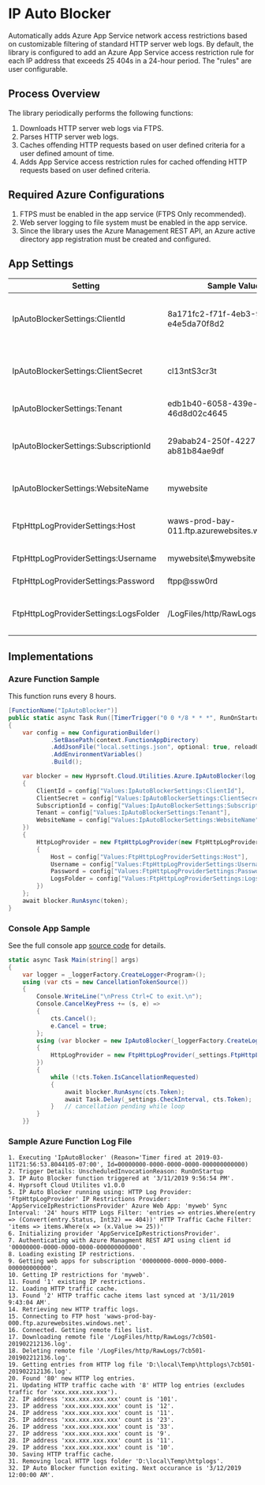 # IP Auto Blocker
Automatically adds Azure App Service network access restrictions based on customizable filtering of standard HTTP server web logs.  By default, the library is configured to add an Azure App Service access restriction rule for each IP address that exceeds 25 404s in a 24-hour period.  The "rules" are user configurable.

## Process Overview
The library periodically performs the following functions:
1. Downloads HTTP server web logs via FTPS.
2. Parses HTTP server web logs.
4. Caches offending HTTP requests based on user defined criteria for a user defined amount of time.
5. Adds App Service access restriction rules for cached offending HTTP requests based on user defined criteria.

## Required Azure Configurations
1. FTPS must be enabled in the app service (FTPS Only recommended).
2. Web server logging to file system must be enabled in the app service.
3. Since the library uses the Azure Management REST API, an Azure active directory app registration must be created and configured.

## App Settings
Setting | Sample Value | Description
--- | --- | ---
IpAutoBlockerSettings:ClientId | 8a171fc2-f71f-4eb3-95fd-e4e5da70f8d2 | Azure service principal client identifier.
IpAutoBlockerSettings:ClientSecret | cl13ntS3cr3t | Azure service principal client secret.
IpAutoBlockerSettings:Tenant | edb1b40-6058-439e-a656-46d8d02c4645 | Azure tenant.
IpAutoBlockerSettings:SubscriptionId | 29abab24-250f-4227-adcc-ab81b84ae9df | Azure subscription id where website resides.
IpAutoBlockerSettings:WebsiteName | mywebsite | Azure app service name.
FtpHttpLogProviderSettings:Host | waws-prod-bay-011.ftp.azurewebsites.windows.net | FTP host where HTTP logs reside.
FtpHttpLogProviderSettings:Username | mywebsite\\$mywebsite | FTP username.
FtpHttpLogProviderSettings:Password | ftpp@ssw0rd | FTP password.
FtpHttpLogProviderSettings:LogsFolder | /LogFiles/http/RawLogs | FTP remote path where HTTP logs reside.

## Implementations
### Azure Function Sample
This function runs every 8 hours.
```csharp
[FunctionName("IpAutoBlocker")]
public static async Task Run([TimerTrigger("0 0 */8 * * *", RunOnStartup = true)]TimerInfo myTimer, ILogger log, Microsoft.Azure.WebJobs.ExecutionContext context, CancellationToken token)
{
    var config = new ConfigurationBuilder()
            .SetBasePath(context.FunctionAppDirectory)
            .AddJsonFile("local.settings.json", optional: true, reloadOnChange: true)
            .AddEnvironmentVariables()
            .Build();

    var blocker = new Hyprsoft.Cloud.Utilities.Azure.IpAutoBlocker(log, new IpAutoBlockerSettings
    {
        ClientId = config["Values:IpAutoBlockerSettings:ClientId"],
        ClientSecret = config["Values:IpAutoBlockerSettings:ClientSecret"],
        SubscriptionId = config["Values:IpAutoBlockerSettings:SubscriptionId"],
        Tenant = config["Values:IpAutoBlockerSettings:Tenant"],
        WebsiteName = config["Values:IpAutoBlockerSettings:WebsiteName"]
    })
    {
        HttpLogProvider = new FtpHttpLogProvider(new FtpHttpLogProviderSettings
        {
            Host = config["Values:FtpHttpLogProviderSettings:Host"],
            Username = config["Values:FtpHttpLogProviderSettings:Username"],
            Password = config["Values:FtpHttpLogProviderSettings:Password"],
            LogsFolder = config["Values:FtpHttpLogProviderSettings:LogsFolder"]
        })
    };
    await blocker.RunAsync(token);
}
```
### Console App Sample
See the full console app [source code](https://github.com/hyprsoftcorp/IpAutoBlocker/blob/master/Hyprsoft.IpAutoBlocker/Program.cs) for details.
```csharp
static async Task Main(string[] args)
{
    var logger = _loggerFactory.CreateLogger<Program>();
    using (var cts = new CancellationTokenSource())
    {
        Console.WriteLine("\nPress Ctrl+C to exit.\n");
        Console.CancelKeyPress += (s, e) =>
        {
            cts.Cancel();
            e.Cancel = true;
        };
        using (var blocker = new IpAutoBlocker(_loggerFactory.CreateLogger<IpAutoBlocker>(), _settings.IpAutoBlockerSettings)
        {
            HttpLogProvider = new FtpHttpLogProvider(_settings.FtpHttpLogProviderSettings)
        })
        {
            while (!cts.Token.IsCancellationRequested)
            {
                await blocker.RunAsync(cts.Token);
                await Task.Delay(_settings.CheckInterval, cts.Token);
            }   // cancellation pending while loop
        }
    }}
```

### Sample Azure Function Log File
```
1. Executing 'IpAutoBlocker' (Reason='Timer fired at 2019-03-11T21:56:53.8044105-07:00', Id=00000000-0000-0000-0000-000000000000)
2. Trigger Details: UnscheduledInvocationReason: RunOnStartup
3. IP Auto Blocker function triggered at '3/11/2019 9:56:54 PM'.
4. Hyprsoft Cloud Utilites v1.0.0
5. IP Auto Blocker running using: HTTP Log Provider: 'FtpHttpLogProvider' IP Restrictions Provider: 'AppServiceIpRestrictionsProvider' Azure Web App: 'myweb' Sync Interval: '24' hours HTTP Logs Filter: 'entries => entries.Where(entry => (Convert(entry.Status, Int32) == 404))' HTTP Traffic Cache Filter: 'items => items.Where(x => (x.Value >= 25))'
6. Initializing provider 'AppServiceIpRestrictionsProvider'.
7. Authenticating with Azure Managment REST API using client id '00000000-0000-0000-0000-000000000000'.
8. Loading existing IP restrictions.
9. Getting web apps for subscription '00000000-0000-0000-0000-000000000000'.
10. Getting IP restrictions for 'myweb'.
11. Found '1' existing IP restrictions.
12. Loading HTTP traffic cache.
13. Found '2' HTTP traffic cache items last synced at '3/11/2019 9:43:04 AM'.
14. Retrieving new HTTP traffic logs.
15. Connecting to FTP host 'waws-prod-bay-000.ftp.azurewebsites.windows.net'.
16. Connected. Getting remote files list.
17. Downloading remote file '/LogFiles/http/RawLogs/7cb501-201902212136.log'.
18. Deleting remote file '/LogFiles/http/RawLogs/7cb501-201902212136.log'.
19. Getting entries from HTTP log file 'D:\local\Temp\httplogs\7cb501-201902212136.log'.
20. Found '80' new HTTP log entries.
21. Updating HTTP traffic cache with '8' HTTP log entries (excludes traffic for 'xxx.xxx.xxx.xxx').
22. IP address 'xxx.xxx.xxx.xxx' count is '101'.
23. IP address 'xxx.xxx.xxx.xxx' count is '12'.
24. IP address 'xxx.xxx.xxx.xxx' count is '11'.
25. IP address 'xxx.xxx.xxx.xxx' count is '23'.
26. IP address 'xxx.xxx.xxx.xxx' count is '33'.
27. IP address 'xxx.xxx.xxx.xxx' count is '9'.
28. IP address 'xxx.xxx.xxx.xxx' count is '11'.
29. IP address 'xxx.xxx.xxx.xxx' count is '10'.
30. Saving HTTP traffic cache.
31. Removing local HTTP logs folder 'D:\local\Temp\httplogs'.
32. IP Auto Blocker function exiting. Next occurance is '3/12/2019 12:00:00 AM'.
```